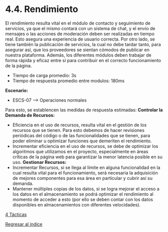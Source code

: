 # 4.4. Rendimiento

El rendimiento resulta vital en el módulo de contacto y seguimiento de servicios, ya que el mismo contará con un sistema de chat, y el envío de mensajes o las acciones de moderación deben ser realizadas en tiempo real. Esto asegura una experiencia de usuario correcta. Por otro lado, se tiene también la publicación de servicios, la cual no debe tardar tanto, para asegurar así, que los proveedores se sientan cómodos de publicar en nuestra plataforma. Además, los diferentes módulos deben trabajar de forma rápida y eficaz entre sí para contribuir en el correcto funcionamiento de la página.
  - Tiempo de carga promedio: 3s
  - Tiempo de respuesta promedio entre modulos: 180ms
    
**Escenario:**
  - ESCS-07 --> Operaciones normales
    
Para esto, se establencen las medidas de respuesta estimadas:
**Controlar la Demanda de Recursos:**
  - Eficiencia en el uso de recursos, resulta vital en el gestión de los recursos que se tienen. Para esto debemos de hacer revisiones periódicas del código o de las funcionalidades que se tienen, para poder eliminar u optimizar funciones que demeriten el rendimiento.
  - Incrementar eficiencia en el uso de recursos, se debe de optimizar los algoritmos que utilizamos en el proyecto, especialmente en áreas críticas de la página web para garantizar la menor latencia posible en su uso.
**Gestionar Recursos:**
  - Incrementar Recursos, si se llega al límite en alguna funcionalidad en la cual resulta vital para el funcionamiento, será necesaria la adquisición de mejores componentes para esa área en particular y cubrir así su demanda.
  - Mantener múltiples copias de los datos, si se logra mejorar el acceso a los datos en el almacenamiento se podrá optimizar el rendimiento al momento de acceder a esto (por ello se deben contar con los datos disponibles en almacenamientos con diferentes velocidades).

[4 Tácticas](../4.md)

[Regresar al índice](../../README.md)
